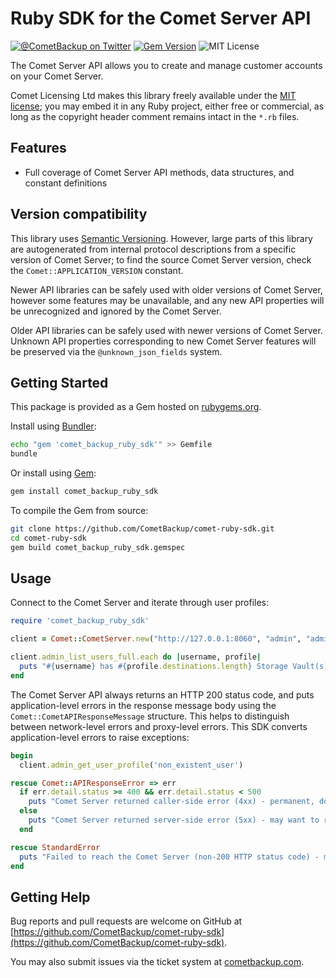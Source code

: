 # Ruby SDK for the Comet Server API

[![@CometBackup on Twitter](https://img.shields.io/badge/twitter-%40CometBackup-blue.svg?style=flat)](https://twitter.com/CometBackup)
[![Gem Version](https://badge.fury.io/rb/comet_backup_ruby_sdk.svg)](https://badge.fury.io/rb/comet_backup_ruby_sdk)
![MIT License](https://img.shields.io/badge/license-MIT-green)

The Comet Server API allows you to create and manage customer accounts on your Comet Server.

Comet Licensing Ltd makes this library freely available under the [MIT license](https://spdx.org/licenses/MIT.html); you may embed it in any Ruby project, either free or commercial, as long as the copyright header comment remains intact in the `*.rb` files.

## Features

- Full coverage of Comet Server API methods, data structures, and constant definitions

## Version compatibility

This library uses [Semantic Versioning](https://semver.org/). However, large parts of this library are autogenerated from internal protocol descriptions from a specific version of Comet Server; to find the source Comet Server version, check the `Comet::APPLICATION_VERSION` constant.

Newer API libraries can be safely used with older versions of Comet Server, however some features may be unavailable, and any new API properties will be unrecognized and ignored by the Comet Server.

Older API libraries can be safely used with newer versions of Comet Server. Unknown API properties corresponding to new Comet Server features will be preserved via the `@unknown_json_fields` system.

## Getting Started

This package is provided as a Gem hosted on [rubygems.org](https://rubygems.org/gems/comet_backup_ruby_sdk).

Install using [Bundler](https://bundler.io/):

```bash
echo "gem 'comet_backup_ruby_sdk'" >> Gemfile
bundle
```

Or install using [Gem](https://rubygems.org/):

```bash
gem install comet_backup_ruby_sdk
```

To compile the Gem from source:

```bash
git clone https://github.com/CometBackup/comet-ruby-sdk.git
cd comet-ruby-sdk
gem build comet_backup_ruby_sdk.gemspec
```

## Usage

Connect to the Comet Server and iterate through user profiles:

```ruby
require 'comet_backup_ruby_sdk'

client = Comet::CometServer.new("http://127.0.0.1:8060", "admin", "admin")

client.admin_list_users_full.each do |username, profile|
  puts "#{username} has #{profile.destinations.length} Storage Vault(s)"
end
```

The Comet Server API always returns an HTTP 200 status code, and puts application-level errors in the response message body using the `Comet::CometAPIResponseMessage` structure. This helps to distinguish between network-level errors and proxy-level errors. This SDK converts application-level errors to raise exceptions:

```ruby
begin
  client.admin_get_user_profile('non_existent_user')

rescue Comet::APIResponseError => err
  if err.detail.status >= 400 && err.detail.status < 500
    puts "Comet Server returned caller-side error (4xx) - permanent, do not retry"
  else
    puts "Comet Server returned server-side error (5xx) - may want to retry"
  end

rescue StandardError
  puts "Failed to reach the Comet Server (non-200 HTTP status code) - may want to retry"
end
```

## Getting Help

Bug reports and pull requests are welcome on GitHub at [https://github.com/CometBackup/comet-ruby-sdk](https://github.com/CometBackup/comet-ruby-sdk).

You may also submit issues via the ticket system at [cometbackup.com](https://cometbackup.com/).
